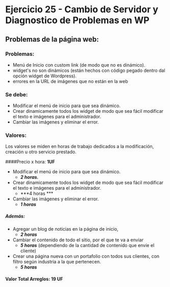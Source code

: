 # Ejercicio 25 - Cambio de Servidor y Diagnostico de Problemas en WP

## Problemas de la página web:

### Problemas:

- Menú de Inicio con custom link (de modo que no es dinámico).
- widget's no son dinámicos (están hechos con código pegado dentro dal opción widget de Wordpress).
- errores en la URL de imágenes que no están en la web

### Se debe:

- Modificar el menú de inicio para que sea dinámico.
- Crear dinamicamente todos los widget de modo que sea fácil modificar el texto e imágenes para el administrador.
- Cambiar las imágenes y eliminar el error.

### Valores:

Los valores se miden en horas de trabajo dedicados a la modificación, creación u otro servicio prestado.

####Precio x hora: **1UF**

- Modificar el menú de inicio para que sea dinámico.
    - ***2 horas.***
- Crear dinamicamente todos los widget de modo que sea fácil modificar el texto e imágenes para el administrador.
    -  ***4 horas ***
- Cambiar las imágenes y eliminar el error.
    -  ***1 horas***

##### Además:

- Agregar un blog de noticias en la página de inicio,
    -  ***2 horas***
- Cambiar el contenido de todo el sitio, por el que te va a enviar
    -  ***5 horas*** (dependiendo de la cantidad de contenido que envíe el cliente)
- Crear una página nueva con un portafolio con todos sus clientes, con filtro según industria a la que pertenecen.
    -  ***5 horas***

#### Valor Total Arreglos: **19 UF**









